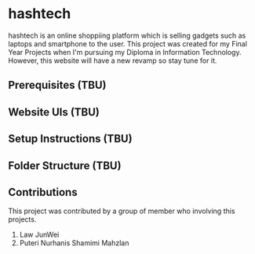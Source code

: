 # hashtech

hashtech is an online shoppiing platform which is selling gadgets such as laptops and smartphone to the user. This project was created for my Final Year Projects when I'm pursuing my Diploma in Information Technology. However, this website will have a new revamp so stay tune for it.

## Prerequisites (TBU)

## Website UIs (TBU)

## Setup Instructions (TBU)

## Folder Structure (TBU)

## Contributions

This project was contributed by a group of member who involving this projects.
1. Law JunWei
2. Puteri Nurhanis Shamimi Mahzlan
